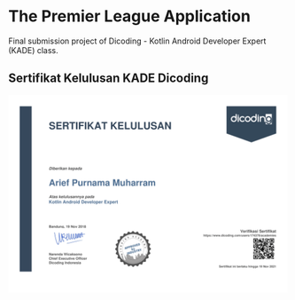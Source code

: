 # The Premier League Application
Final submission project of Dicoding - Kotlin Android Developer Expert (KADE) class.

## Sertifikat Kelulusan KADE Dicoding
![Sertifikat KADE](sertifikat-kade.png)

